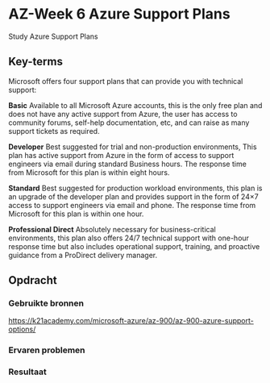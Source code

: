 # AZ-Week 6 Azure Support Plans
Study Azure Support Plans  

## Key-terms
Microsoft offers four support plans that can provide you with technical support:

**Basic** Available to all Microsoft Azure accounts, this is the only free plan and does not have any active support from Azure, the user has access to community forums, self-help documentation, etc, and can raise as many support tickets as required.

**Developer** Best suggested for trial and non-production environments, This plan has active support from Azure in the form of access to support engineers via email during standard Business hours. The response time from Microsoft for this plan is within eight hours.

**Standard** Best suggested for production workload environments, this plan is an upgrade of the developer plan and provides support in the form of 24×7 access to support engineers via email and phone. The response time from Microsoft for this plan is within one hour.

**Professional Direct** Absolutely necessary for business-critical environments, this plan also offers 24/7 technical support with one-hour response time but also includes operational support, training, and proactive guidance from a ProDirect delivery manager.

## Opdracht
### Gebruikte bronnen
https://k21academy.com/microsoft-azure/az-900/az-900-azure-support-options/

### Ervaren problemen

### Resultaat
